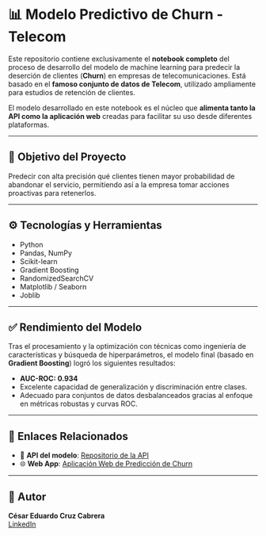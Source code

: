 # 📊 Modelo Predictivo de Churn - Telecom

Este repositorio contiene exclusivamente el **notebook completo** del proceso de desarrollo del modelo de machine learning para predecir la deserción de clientes (**Churn**) en empresas de telecomunicaciones. Está basado en el **famoso conjunto de datos de Telecom**, utilizado ampliamente para estudios de retención de clientes.

El modelo desarrollado en este notebook es el núcleo que **alimenta tanto la API como la aplicación web** creadas para facilitar su uso desde diferentes plataformas.

---

## 🧠 Objetivo del Proyecto

Predecir con alta precisión qué clientes tienen mayor probabilidad de abandonar el servicio, permitiendo así a la empresa tomar acciones proactivas para retenerlos.

---

## ⚙️ Tecnologías y Herramientas

- Python
- Pandas, NumPy
- Scikit-learn
- Gradient Boosting
- RandomizedSearchCV
- Matplotlib / Seaborn
- Joblib

---

## ✅ Rendimiento del Modelo

Tras el procesamiento y la optimización con técnicas como ingeniería de características y búsqueda de hiperparámetros, el modelo final (basado en **Gradient Boosting**) logró los siguientes resultados:

- **AUC-ROC: 0.934**
- Excelente capacidad de generalización y discriminación entre clases.
- Adecuado para conjuntos de datos desbalanceados gracias al enfoque en métricas robustas y curvas ROC.

---

## 🔗 Enlaces Relacionados

- 🔌 **API del modelo**: [Repositorio de la API](https://github.com/Lacruz0599/churn-prediction-api)
- 🌐 **Web App**: [Aplicación Web de Predicción de Churn](https://github.com/Lacruz0599/Churn-Predictor-Web-App)

---

## 👤 Autor

**César Eduardo Cruz Cabrera**  
[LinkedIn](https://www.linkedin.com/in/cesar-eduardo-cruz-cabrera)


